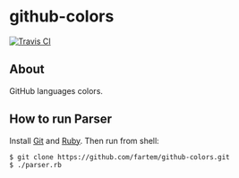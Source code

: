 # github-colors

[![Travis CI](https://travis-ci.org/fartem/github-colors.svg?branch=master)](https://travis-ci.org/fartem/github-colors.svg?branch=master)

## About

GitHub languages colors.

## How to run Parser

Install [Git](https://git-scm.com/) and [Ruby](https://www.ruby-lang.org/en/). Then run from shell:

```shell
$ git clone https://github.com/fartem/github-colors.git
$ ./parser.rb
```
